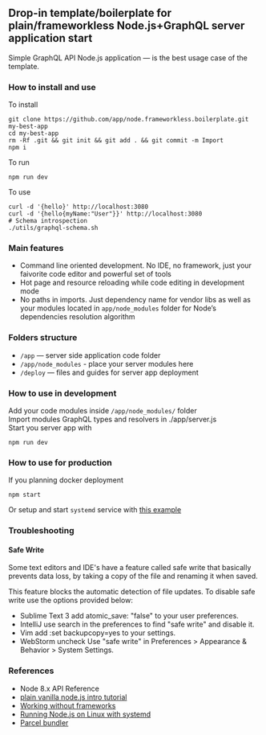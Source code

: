 ## Drop-in template/boilerplate for plain/frameworkless Node.js+GraphQL server application start
Simple GraphQL API Node.js application — is the best usage case of the template.  

### How to install and use
To install  
```
git clone https://github.com/app/node.frameworkless.boilerplate.git my-best-app
cd my-best-app
rm -Rf .git && git init && git add . && git commit -m Import
npm i
```
To run
```
npm run dev
```
To use
```
curl -d '{hello}' http://localhost:3080
curl -d '{hello{myName:"User"}}' http://localhost:3080
# Schema introspection
./utils/graphql-schema.sh
```

### Main features
- Command line oriented development. No IDE, no framework, just your faivorite code editor and powerful set of tools 
- Hot page and resource reloading while code editing in development mode
- No paths in imports. Just dependency name for vendor libs as well as your modules located in 
 `app/node_modules` folder for Node’s dependencies resolution algorithm  

### Folders structure

- `/app` — server side application code folder
- `/app/node_modules` - place your server modules here
- `/deploy` — files and guides for server app deployment

### How to use in development
Add your code modules inside ```/app/node_modules/``` folder  
Import modules GraphQL types and resolvers in ./app/server.js  
Start you server app with
```
npm run dev
```
### How to use for production
If you planning docker deployment
```
npm start
```
Or setup and start ```systemd``` service with [this example](deploy/README.md)  

### Troubleshooting
#### Safe Write
Some text editors and IDE's have a feature called safe write that basically prevents data loss, by taking a copy of the file and renaming it when saved.  
  
This feature blocks the automatic detection of file updates. To disable safe write use the options provided below:  

- Sublime Text 3 add atomic_save: "false" to your user preferences.  
- IntelliJ use search in the preferences to find "safe write" and disable it.  
- Vim add :set backupcopy=yes to your settings.  
- WebStorm uncheck Use "safe write" in Preferences > Appearance & Behavior > System Settings.  

### References
- Node 8.x API Reference
- [plain vanilla node.js intro tutorial](https://gist.github.com/shimondoodkin/6213581)
- [Working without frameworks](https://medium.com/node-js-javascript/working-without-frameworks-part-1-b948f281f782)
- [Running Node.js on Linux with systemd](https://blog.codeship.com/running-node-js-linux-systemd/)
- [Parcel bundler](https://parceljs.org/)
